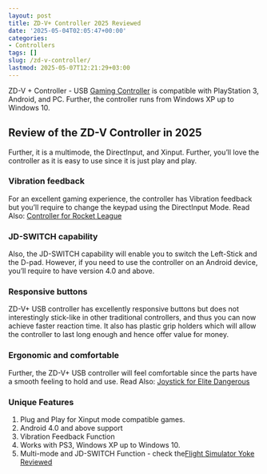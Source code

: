 ```yaml
---
layout: post
title: ZD-V+ Controller 2025 Reviewed
date: '2025-05-04T02:05:47+00:00'
categories:
- Controllers
tags: []
slug: /zd-v-controller/
lastmod: 2025-05-07T12:21:29+03:00
---
```


ZD-V + Controller - USB
[Gaming Controller](https://pestpolicy.com/)
is compatible with PlayStation 3, Android, and PC. Further, the controller runs from Windows XP up to Windows 10.
## Review of the ZD-V Controller in 2025
Further, it is a multimode, the DirectInput, and Xinput. Further, you’ll love the controller as it is easy to use since it is just play and play.
### Vibration feedback
For an excellent gaming experience, the controller has Vibration feedback but you’ll require to change the keypad using the DirectInput Mode.
Read Also:
[Controller for Rocket League](https://pestpolicy.com/best-controller-for-rocket-league/)
### JD-SWITCH capability
Also, the JD-SWITCH capability will enable you to switch the Left-Stick and the D-pad.
However, if you need to use the controller on an Android device, you’ll require to have version 4.0 and above.
### Responsive buttons
ZD-V+ USB controller has excellently responsive buttons but does not interestingly stick-like in other traditional controllers, and thus you can now achieve faster reaction time.
It also has plastic grip holders which will allow the controller to last long enough and hence offer value for money.
### Ergonomic and comfortable
Further, the ZD-V+ USB controller will feel comfortable since the parts have a smooth feeling to hold and use.
Read Also:
[Joystick for Elite Dangerous](https://pestpolicy.com/best-joystick-for-elite-dangerous/)
### Unique Features
1. Plug and Play for Xinput mode compatible games.
2. Android 4.0 and above support
3. Vibration Feedback Function
4. Works with PS3, Windows XP up to Windows 10.
5. Multi-mode and JD-SWITCH Function - check the[Flight Simulator Yoke Reviewed](https://pestpolicy.com/best-flight-simulator-yoke/)
